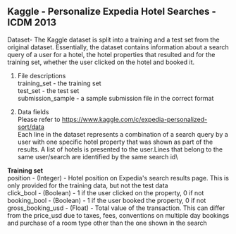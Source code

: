 ## Kaggle - Personalize Expedia Hotel Searches - ICDM 2013 ##


Dataset- The Kaggle dataset is split into a training and a test set from the original dataset. Essentially, the dataset contains information about a search query of a user for a hotel, the hotel properties that resulted and for the training set, whether the user clicked on the hotel and booked it. 

1) File descriptions\
training_set - the training set\
test_set - the test set\
submission_sample - a sample submission file in the correct format


2) Data fields\
Please refer to https://www.kaggle.com/c/expedia-personalized-sort/data \
Each line in the dataset represents a combination of a search query by a user with one specific hotel property that was shown as part of the results. A list of hotels is presented to the user.Lines that belong to the same user/search are identified by the same search id\

**Training set**\
position - (Integer) - Hotel position on Expedia's search results page. This is only provided for the training data, but not the test data\
click_bool - (Boolean) - 1 if the user clicked on the property, 0 if not\
booking_bool - (Boolean) - 1 if the user booked the property, 0 if not\
gross_booking_usd - (Float) - Total value of the transaction. This can differ from the price_usd due to taxes, fees, conventions on multiple day bookings and purchase of a room type other than the one shown in the search
